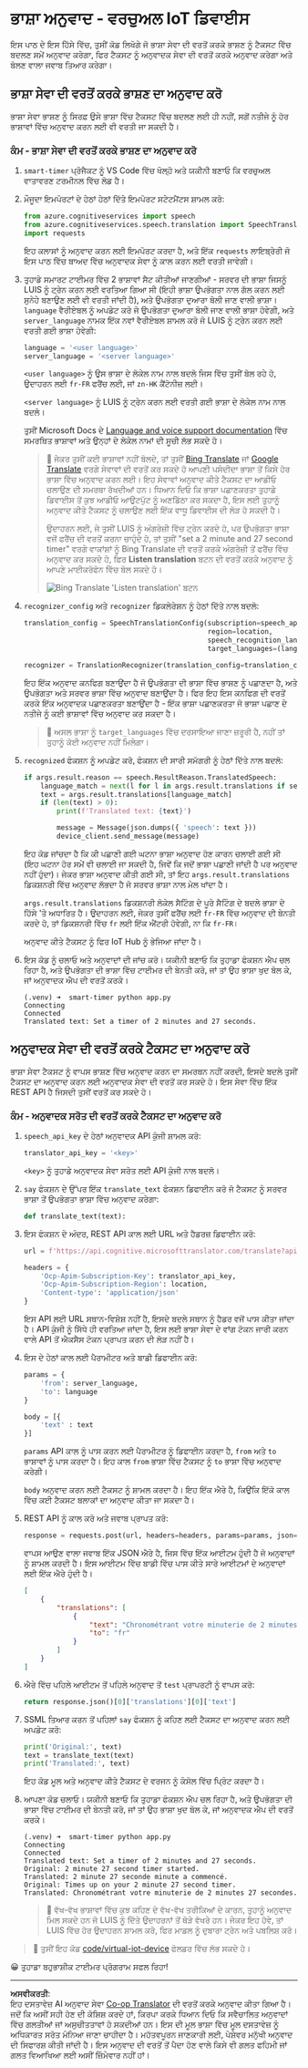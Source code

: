 <!--
CO_OP_TRANSLATOR_METADATA:
{
  "original_hash": "d620a470d9dd8614d99824832978360a",
  "translation_date": "2025-08-27T13:34:24+00:00",
  "source_file": "6-consumer/lessons/4-multiple-language-support/virtual-device-translate-speech.md",
  "language_code": "pa"
}
-->
# ਭਾਸ਼ਾ ਅਨੁਵਾਦ - ਵਰਚੁਅਲ IoT ਡਿਵਾਈਸ

ਇਸ ਪਾਠ ਦੇ ਇਸ ਹਿੱਸੇ ਵਿੱਚ, ਤੁਸੀਂ ਕੋਡ ਲਿਖੋਗੇ ਜੋ ਭਾਸ਼ਾ ਸੇਵਾ ਦੀ ਵਰਤੋਂ ਕਰਕੇ ਭਾਸ਼ਣ ਨੂੰ ਟੈਕਸਟ ਵਿੱਚ ਬਦਲਣ ਸਮੇਂ ਅਨੁਵਾਦ ਕਰੇਗਾ, ਫਿਰ ਟੈਕਸਟ ਨੂੰ ਅਨੁਵਾਦਕ ਸੇਵਾ ਦੀ ਵਰਤੋਂ ਕਰਕੇ ਅਨੁਵਾਦ ਕਰੇਗਾ ਅਤੇ ਬੋਲਣ ਵਾਲਾ ਜਵਾਬ ਤਿਆਰ ਕਰੇਗਾ।

## ਭਾਸ਼ਾ ਸੇਵਾ ਦੀ ਵਰਤੋਂ ਕਰਕੇ ਭਾਸ਼ਣ ਦਾ ਅਨੁਵਾਦ ਕਰੋ

ਭਾਸ਼ਾ ਸੇਵਾ ਭਾਸ਼ਣ ਨੂੰ ਸਿਰਫ਼ ਉਸੇ ਭਾਸ਼ਾ ਵਿੱਚ ਟੈਕਸਟ ਵਿੱਚ ਬਦਲਣ ਲਈ ਹੀ ਨਹੀਂ, ਸਗੋਂ ਨਤੀਜੇ ਨੂੰ ਹੋਰ ਭਾਸ਼ਾਵਾਂ ਵਿੱਚ ਅਨੁਵਾਦ ਕਰਨ ਲਈ ਵੀ ਵਰਤੀ ਜਾ ਸਕਦੀ ਹੈ।

### ਕੰਮ - ਭਾਸ਼ਾ ਸੇਵਾ ਦੀ ਵਰਤੋਂ ਕਰਕੇ ਭਾਸ਼ਣ ਦਾ ਅਨੁਵਾਦ ਕਰੋ

1. `smart-timer` ਪ੍ਰੋਜੈਕਟ ਨੂੰ VS Code ਵਿੱਚ ਖੋਲ੍ਹੋ ਅਤੇ ਯਕੀਨੀ ਬਣਾਓ ਕਿ ਵਰਚੁਅਲ ਵਾਤਾਵਰਣ ਟਰਮੀਨਲ ਵਿੱਚ ਲੋਡ ਹੈ।

1. ਮੌਜੂਦਾ ਇਮਪੋਰਟਾਂ ਦੇ ਹੇਠਾਂ ਹੇਠਾਂ ਦਿੱਤੇ ਇਮਪੋਰਟ ਸਟੇਟਮੈਂਟਸ ਸ਼ਾਮਲ ਕਰੋ:

    ```python
    from azure.cognitiveservices import speech
    from azure.cognitiveservices.speech.translation import SpeechTranslationConfig, TranslationRecognizer
    import requests
    ```

    ਇਹ ਕਲਾਸਾਂ ਨੂੰ ਅਨੁਵਾਦ ਕਰਨ ਲਈ ਇਮਪੋਰਟ ਕਰਦਾ ਹੈ, ਅਤੇ ਇੱਕ `requests` ਲਾਇਬ੍ਰੇਰੀ ਜੋ ਇਸ ਪਾਠ ਵਿੱਚ ਬਾਅਦ ਵਿੱਚ ਅਨੁਵਾਦਕ ਸੇਵਾ ਨੂੰ ਕਾਲ ਕਰਨ ਲਈ ਵਰਤੀ ਜਾਵੇਗੀ।

1. ਤੁਹਾਡੇ ਸਮਾਰਟ ਟਾਈਮਰ ਵਿੱਚ 2 ਭਾਸ਼ਾਵਾਂ ਸੈਟ ਕੀਤੀਆਂ ਜਾਣਗੀਆਂ - ਸਰਵਰ ਦੀ ਭਾਸ਼ਾ ਜਿਸਨੂੰ LUIS ਨੂੰ ਟ੍ਰੇਨ ਕਰਨ ਲਈ ਵਰਤਿਆ ਗਿਆ ਸੀ (ਇਹੀ ਭਾਸ਼ਾ ਉਪਭੋਗਤਾ ਨਾਲ ਗੱਲ ਕਰਨ ਲਈ ਸੁਨੇਹੇ ਬਣਾਉਣ ਲਈ ਵੀ ਵਰਤੀ ਜਾਂਦੀ ਹੈ), ਅਤੇ ਉਪਭੋਗਤਾ ਦੁਆਰਾ ਬੋਲੀ ਜਾਣ ਵਾਲੀ ਭਾਸ਼ਾ। `language` ਵੈਰੀਏਬਲ ਨੂੰ ਅਪਡੇਟ ਕਰੋ ਜੋ ਉਪਭੋਗਤਾ ਦੁਆਰਾ ਬੋਲੀ ਜਾਣ ਵਾਲੀ ਭਾਸ਼ਾ ਹੋਵੇਗੀ, ਅਤੇ `server_language` ਨਾਮਕ ਇੱਕ ਨਵਾਂ ਵੈਰੀਏਬਲ ਸ਼ਾਮਲ ਕਰੋ ਜੋ LUIS ਨੂੰ ਟ੍ਰੇਨ ਕਰਨ ਲਈ ਵਰਤੀ ਗਈ ਭਾਸ਼ਾ ਹੋਵੇਗੀ:

    ```python
    language = '<user language>'
    server_language = '<server language>'
    ```

    `<user language>` ਨੂੰ ਉਸ ਭਾਸ਼ਾ ਦੇ ਲੋਕੇਲ ਨਾਮ ਨਾਲ ਬਦਲੋ ਜਿਸ ਵਿੱਚ ਤੁਸੀਂ ਬੋਲ ਰਹੇ ਹੋ, ਉਦਾਹਰਨ ਲਈ `fr-FR` ਫਰੈਂਚ ਲਈ, ਜਾਂ `zn-HK` ਕੈਂਟੋਨੀਜ਼ ਲਈ।

    `<server language>` ਨੂੰ LUIS ਨੂੰ ਟ੍ਰੇਨ ਕਰਨ ਲਈ ਵਰਤੀ ਗਈ ਭਾਸ਼ਾ ਦੇ ਲੋਕੇਲ ਨਾਮ ਨਾਲ ਬਦਲੋ।

    ਤੁਸੀਂ Microsoft Docs ਦੇ [Language and voice support documentation](https://docs.microsoft.com/azure/cognitive-services/speech-service/language-support?WT.mc_id=academic-17441-jabenn#speech-to-text) ਵਿੱਚ ਸਮਰਥਿਤ ਭਾਸ਼ਾਵਾਂ ਅਤੇ ਉਨ੍ਹਾਂ ਦੇ ਲੋਕੇਲ ਨਾਮਾਂ ਦੀ ਸੂਚੀ ਲੱਭ ਸਕਦੇ ਹੋ।

    > 💁 ਜੇਕਰ ਤੁਸੀਂ ਕਈ ਭਾਸ਼ਾਵਾਂ ਨਹੀਂ ਬੋਲਦੇ, ਤਾਂ ਤੁਸੀਂ [Bing Translate](https://www.bing.com/translator) ਜਾਂ [Google Translate](https://translate.google.com) ਵਰਗੇ ਸੇਵਾਵਾਂ ਦੀ ਵਰਤੋਂ ਕਰ ਸਕਦੇ ਹੋ ਆਪਣੀ ਪਸੰਦੀਦਾ ਭਾਸ਼ਾ ਤੋਂ ਕਿਸੇ ਹੋਰ ਭਾਸ਼ਾ ਵਿੱਚ ਅਨੁਵਾਦ ਕਰਨ ਲਈ। ਇਹ ਸੇਵਾਵਾਂ ਅਨੁਵਾਦ ਕੀਤੇ ਟੈਕਸਟ ਦਾ ਆਡੀਓ ਚਲਾਉਣ ਦੀ ਸਮਰਥਾ ਰੱਖਦੀਆਂ ਹਨ। ਧਿਆਨ ਦਿਓ ਕਿ ਭਾਸ਼ਾ ਪਛਾਣਕਰਤਾ ਤੁਹਾਡੇ ਡਿਵਾਈਸ ਤੋਂ ਕੁਝ ਆਡੀਓ ਆਉਟਪੁੱਟ ਨੂੰ ਅਣਡਿੱਠਾ ਕਰ ਸਕਦਾ ਹੈ, ਇਸ ਲਈ ਤੁਹਾਨੂੰ ਅਨੁਵਾਦ ਕੀਤੇ ਟੈਕਸਟ ਨੂੰ ਚਲਾਉਣ ਲਈ ਇੱਕ ਵਾਧੂ ਡਿਵਾਈਸ ਦੀ ਲੋੜ ਹੋ ਸਕਦੀ ਹੈ।
    >
    > ਉਦਾਹਰਨ ਲਈ, ਜੇ ਤੁਸੀਂ LUIS ਨੂੰ ਅੰਗਰੇਜ਼ੀ ਵਿੱਚ ਟ੍ਰੇਨ ਕਰਦੇ ਹੋ, ਪਰ ਉਪਭੋਗਤਾ ਭਾਸ਼ਾ ਵਜੋਂ ਫਰੈਂਚ ਦੀ ਵਰਤੋਂ ਕਰਨਾ ਚਾਹੁੰਦੇ ਹੋ, ਤਾਂ ਤੁਸੀਂ "set a 2 minute and 27 second timer" ਵਰਗੇ ਵਾਕਾਂਸ਼ਾਂ ਨੂੰ Bing Translate ਦੀ ਵਰਤੋਂ ਕਰਕੇ ਅੰਗਰੇਜ਼ੀ ਤੋਂ ਫਰੈਂਚ ਵਿੱਚ ਅਨੁਵਾਦ ਕਰ ਸਕਦੇ ਹੋ, ਫਿਰ **Listen translation** ਬਟਨ ਦੀ ਵਰਤੋਂ ਕਰਕੇ ਅਨੁਵਾਦ ਨੂੰ ਆਪਣੇ ਮਾਈਕਰੋਫੋਨ ਵਿੱਚ ਬੋਲ ਸਕਦੇ ਹੋ।
    >
    > ![Bing Translate 'Listen translation' ਬਟਨ](../../../../../translated_images/bing-translate.348aa796d6efe2a92f41ea74a5cf42bb4c63d6faaa08e7f46924e072a35daa48.pa.png)

1. `recognizer_config` ਅਤੇ `recognizer` ਡਿਕਲੇਰੇਸ਼ਨ ਨੂੰ ਹੇਠਾਂ ਦਿੱਤੇ ਨਾਲ ਬਦਲੋ:

    ```python
    translation_config = SpeechTranslationConfig(subscription=speech_api_key,
                                                 region=location,
                                                 speech_recognition_language=language,
                                                 target_languages=(language, server_language))
    
    recognizer = TranslationRecognizer(translation_config=translation_config)
    ```

    ਇਹ ਇੱਕ ਅਨੁਵਾਦ ਕਨਫਿਗ ਬਣਾਉਂਦਾ ਹੈ ਜੋ ਉਪਭੋਗਤਾ ਦੀ ਭਾਸ਼ਾ ਵਿੱਚ ਭਾਸ਼ਣ ਨੂੰ ਪਛਾਣਦਾ ਹੈ, ਅਤੇ ਉਪਭੋਗਤਾ ਅਤੇ ਸਰਵਰ ਭਾਸ਼ਾ ਵਿੱਚ ਅਨੁਵਾਦ ਬਣਾਉਂਦਾ ਹੈ। ਫਿਰ ਇਹ ਇਸ ਕਨਫਿਗ ਦੀ ਵਰਤੋਂ ਕਰਕੇ ਇੱਕ ਅਨੁਵਾਦਕ ਪਛਾਣਕਰਤਾ ਬਣਾਉਂਦਾ ਹੈ - ਇੱਕ ਭਾਸ਼ਾ ਪਛਾਣਕਰਤਾ ਜੋ ਭਾਸ਼ਾ ਪਛਾਣ ਦੇ ਨਤੀਜੇ ਨੂੰ ਕਈ ਭਾਸ਼ਾਵਾਂ ਵਿੱਚ ਅਨੁਵਾਦ ਕਰ ਸਕਦਾ ਹੈ।

    > 💁 ਅਸਲ ਭਾਸ਼ਾ ਨੂੰ `target_languages` ਵਿੱਚ ਦਰਸਾਇਆ ਜਾਣਾ ਜ਼ਰੂਰੀ ਹੈ, ਨਹੀਂ ਤਾਂ ਤੁਹਾਨੂੰ ਕੋਈ ਅਨੁਵਾਦ ਨਹੀਂ ਮਿਲੇਗਾ।

1. `recognized` ਫੰਕਸ਼ਨ ਨੂੰ ਅਪਡੇਟ ਕਰੋ, ਫੰਕਸ਼ਨ ਦੀ ਸਾਰੀ ਸਮੱਗਰੀ ਨੂੰ ਹੇਠਾਂ ਦਿੱਤੇ ਨਾਲ ਬਦਲੋ:

    ```python
    if args.result.reason == speech.ResultReason.TranslatedSpeech:
        language_match = next(l for l in args.result.translations if server_language.lower().startswith(l.lower()))
        text = args.result.translations[language_match]
        if (len(text) > 0):
            print(f'Translated text: {text}')
    
            message = Message(json.dumps({ 'speech': text }))
            device_client.send_message(message)
    ```

    ਇਹ ਕੋਡ ਜਾਂਚਦਾ ਹੈ ਕਿ ਕੀ ਪਛਾਣੀ ਗਈ ਘਟਨਾ ਭਾਸ਼ਾ ਅਨੁਵਾਦ ਹੋਣ ਕਾਰਨ ਚਲਾਈ ਗਈ ਸੀ (ਇਹ ਘਟਨਾ ਹੋਰ ਸਮੇਂ ਵੀ ਚਲਾਈ ਜਾ ਸਕਦੀ ਹੈ, ਜਿਵੇਂ ਕਿ ਜਦੋਂ ਭਾਸ਼ਾ ਪਛਾਣੀ ਜਾਂਦੀ ਹੈ ਪਰ ਅਨੁਵਾਦ ਨਹੀਂ ਹੁੰਦਾ)। ਜੇਕਰ ਭਾਸ਼ਾ ਅਨੁਵਾਦ ਕੀਤੀ ਗਈ ਸੀ, ਤਾਂ ਇਹ `args.result.translations` ਡਿਕਸ਼ਨਰੀ ਵਿੱਚ ਅਨੁਵਾਦ ਲੱਭਦਾ ਹੈ ਜੋ ਸਰਵਰ ਭਾਸ਼ਾ ਨਾਲ ਮੇਲ ਖਾਂਦਾ ਹੈ।

    `args.result.translations` ਡਿਕਸ਼ਨਰੀ ਲੋਕੇਲ ਸੈਟਿੰਗ ਦੇ ਪੂਰੇ ਸੈਟਿੰਗ ਦੇ ਬਦਲੇ ਭਾਸ਼ਾ ਦੇ ਹਿੱਸੇ 'ਤੇ ਅਧਾਰਿਤ ਹੈ। ਉਦਾਹਰਨ ਲਈ, ਜੇਕਰ ਤੁਸੀਂ ਫਰੈਂਚ ਲਈ `fr-FR` ਵਿੱਚ ਅਨੁਵਾਦ ਦੀ ਬੇਨਤੀ ਕਰਦੇ ਹੋ, ਤਾਂ ਡਿਕਸ਼ਨਰੀ ਵਿੱਚ `fr` ਲਈ ਇੱਕ ਐਂਟਰੀ ਹੋਵੇਗੀ, ਨਾ ਕਿ `fr-FR`।

    ਅਨੁਵਾਦ ਕੀਤੇ ਟੈਕਸਟ ਨੂੰ ਫਿਰ IoT Hub ਨੂੰ ਭੇਜਿਆ ਜਾਂਦਾ ਹੈ।

1. ਇਸ ਕੋਡ ਨੂੰ ਚਲਾਓ ਅਤੇ ਅਨੁਵਾਦਾਂ ਦੀ ਜਾਂਚ ਕਰੋ। ਯਕੀਨੀ ਬਣਾਓ ਕਿ ਤੁਹਾਡਾ ਫੰਕਸ਼ਨ ਐਪ ਚਲ ਰਿਹਾ ਹੈ, ਅਤੇ ਉਪਭੋਗਤਾ ਦੀ ਭਾਸ਼ਾ ਵਿੱਚ ਟਾਈਮਰ ਦੀ ਬੇਨਤੀ ਕਰੋ, ਜਾਂ ਤਾਂ ਉਹ ਭਾਸ਼ਾ ਖੁਦ ਬੋਲ ਕੇ, ਜਾਂ ਅਨੁਵਾਦਕ ਐਪ ਦੀ ਵਰਤੋਂ ਕਰਕੇ।

    ```output
    (.venv) ➜  smart-timer python app.py
    Connecting
    Connected
    Translated text: Set a timer of 2 minutes and 27 seconds.
    ```

## ਅਨੁਵਾਦਕ ਸੇਵਾ ਦੀ ਵਰਤੋਂ ਕਰਕੇ ਟੈਕਸਟ ਦਾ ਅਨੁਵਾਦ ਕਰੋ

ਭਾਸ਼ਾ ਸੇਵਾ ਟੈਕਸਟ ਨੂੰ ਵਾਪਸ ਭਾਸ਼ਣ ਵਿੱਚ ਅਨੁਵਾਦ ਕਰਨ ਦਾ ਸਮਰਥਨ ਨਹੀਂ ਕਰਦੀ, ਇਸਦੇ ਬਦਲੇ ਤੁਸੀਂ ਟੈਕਸਟ ਦਾ ਅਨੁਵਾਦ ਕਰਨ ਲਈ ਅਨੁਵਾਦਕ ਸੇਵਾ ਦੀ ਵਰਤੋਂ ਕਰ ਸਕਦੇ ਹੋ। ਇਸ ਸੇਵਾ ਵਿੱਚ ਇੱਕ REST API ਹੈ ਜਿਸਦੀ ਤੁਸੀਂ ਵਰਤੋਂ ਕਰ ਸਕਦੇ ਹੋ।

### ਕੰਮ - ਅਨੁਵਾਦਕ ਸਰੋਤ ਦੀ ਵਰਤੋਂ ਕਰਕੇ ਟੈਕਸਟ ਦਾ ਅਨੁਵਾਦ ਕਰੋ

1. `speech_api_key` ਦੇ ਹੇਠਾਂ ਅਨੁਵਾਦਕ API ਕੁੰਜੀ ਸ਼ਾਮਲ ਕਰੋ:

    ```python
    translator_api_key = '<key>'
    ```

    `<key>` ਨੂੰ ਤੁਹਾਡੇ ਅਨੁਵਾਦਕ ਸੇਵਾ ਸਰੋਤ ਲਈ API ਕੁੰਜੀ ਨਾਲ ਬਦਲੋ।

1. `say` ਫੰਕਸ਼ਨ ਦੇ ਉੱਪਰ ਇੱਕ `translate_text` ਫੰਕਸ਼ਨ ਡਿਫਾਈਨ ਕਰੋ ਜੋ ਟੈਕਸਟ ਨੂੰ ਸਰਵਰ ਭਾਸ਼ਾ ਤੋਂ ਉਪਭੋਗਤਾ ਭਾਸ਼ਾ ਵਿੱਚ ਅਨੁਵਾਦ ਕਰੇਗਾ:

    ```python
    def translate_text(text):
    ```

1. ਇਸ ਫੰਕਸ਼ਨ ਦੇ ਅੰਦਰ, REST API ਕਾਲ ਲਈ URL ਅਤੇ ਹੈਡਰਜ਼ ਡਿਫਾਈਨ ਕਰੋ:

    ```python
    url = f'https://api.cognitive.microsofttranslator.com/translate?api-version=3.0'

    headers = {
        'Ocp-Apim-Subscription-Key': translator_api_key,
        'Ocp-Apim-Subscription-Region': location,
        'Content-type': 'application/json'
    }
    ```

    ਇਸ API ਲਈ URL ਸਥਾਨ-ਵਿਸ਼ੇਸ਼ ਨਹੀਂ ਹੈ, ਇਸਦੇ ਬਦਲੇ ਸਥਾਨ ਨੂੰ ਹੈਡਰ ਵਜੋਂ ਪਾਸ ਕੀਤਾ ਜਾਂਦਾ ਹੈ। API ਕੁੰਜੀ ਨੂੰ ਸਿੱਧੇ ਹੀ ਵਰਤਿਆ ਜਾਂਦਾ ਹੈ, ਇਸ ਲਈ ਭਾਸ਼ਾ ਸੇਵਾ ਦੇ ਵਾਂਗ ਟੋਕਨ ਜਾਰੀ ਕਰਨ ਵਾਲੇ API ਤੋਂ ਐਕਸੈਸ ਟੋਕਨ ਪ੍ਰਾਪਤ ਕਰਨ ਦੀ ਲੋੜ ਨਹੀਂ ਹੈ।

1. ਇਸ ਦੇ ਹੇਠਾਂ ਕਾਲ ਲਈ ਪੈਰਾਮੀਟਰ ਅਤੇ ਬਾਡੀ ਡਿਫਾਈਨ ਕਰੋ:

    ```python
    params = {
        'from': server_language,
        'to': language
    }

    body = [{
        'text' : text
    }]
    ```

    `params` API ਕਾਲ ਨੂੰ ਪਾਸ ਕਰਨ ਲਈ ਪੈਰਾਮੀਟਰ ਨੂੰ ਡਿਫਾਈਨ ਕਰਦਾ ਹੈ, `from` ਅਤੇ `to` ਭਾਸ਼ਾਵਾਂ ਨੂੰ ਪਾਸ ਕਰਦਾ ਹੈ। ਇਹ ਕਾਲ `from` ਭਾਸ਼ਾ ਵਿੱਚ ਟੈਕਸਟ ਨੂੰ `to` ਭਾਸ਼ਾ ਵਿੱਚ ਅਨੁਵਾਦ ਕਰੇਗੀ।

    `body` ਅਨੁਵਾਦ ਕਰਨ ਲਈ ਟੈਕਸਟ ਨੂੰ ਸ਼ਾਮਲ ਕਰਦਾ ਹੈ। ਇਹ ਇੱਕ ਐਰੇ ਹੈ, ਕਿਉਂਕਿ ਇੱਕੋ ਕਾਲ ਵਿੱਚ ਕਈ ਟੈਕਸਟ ਬਲਾਕਾਂ ਦਾ ਅਨੁਵਾਦ ਕੀਤਾ ਜਾ ਸਕਦਾ ਹੈ।

1. REST API ਨੂੰ ਕਾਲ ਕਰੋ ਅਤੇ ਜਵਾਬ ਪ੍ਰਾਪਤ ਕਰੋ:

    ```python
    response = requests.post(url, headers=headers, params=params, json=body)
    ```

    ਵਾਪਸ ਆਉਣ ਵਾਲਾ ਜਵਾਬ ਇੱਕ JSON ਐਰੇ ਹੈ, ਜਿਸ ਵਿੱਚ ਇੱਕ ਆਈਟਮ ਹੁੰਦੀ ਹੈ ਜੋ ਅਨੁਵਾਦਾਂ ਨੂੰ ਸ਼ਾਮਲ ਕਰਦੀ ਹੈ। ਇਸ ਆਈਟਮ ਵਿੱਚ ਬਾਡੀ ਵਿੱਚ ਪਾਸ ਕੀਤੇ ਸਾਰੇ ਆਈਟਮਾਂ ਦੇ ਅਨੁਵਾਦਾਂ ਲਈ ਇੱਕ ਐਰੇ ਹੁੰਦੀ ਹੈ।

    ```json
    [
        {
            "translations": [
                {
                    "text": "Chronométrant votre minuterie de 2 minutes 27 secondes.",
                    "to": "fr"
                }
            ]
        }
    ]
    ```

1. ਐਰੇ ਵਿੱਚ ਪਹਿਲੇ ਆਈਟਮ ਤੋਂ ਪਹਿਲੇ ਅਨੁਵਾਦ ਤੋਂ `test` ਪ੍ਰਾਪਰਟੀ ਨੂੰ ਵਾਪਸ ਕਰੋ:

    ```python
    return response.json()[0]['translations'][0]['text']
    ```

1. SSML ਤਿਆਰ ਕਰਨ ਤੋਂ ਪਹਿਲਾਂ `say` ਫੰਕਸ਼ਨ ਨੂੰ ਕਹਿਣ ਲਈ ਟੈਕਸਟ ਦਾ ਅਨੁਵਾਦ ਕਰਨ ਲਈ ਅਪਡੇਟ ਕਰੋ:

    ```python
    print('Original:', text)
    text = translate_text(text)
    print('Translated:', text)
    ```

    ਇਹ ਕੋਡ ਮੂਲ ਅਤੇ ਅਨੁਵਾਦ ਕੀਤੇ ਟੈਕਸਟ ਦੇ ਵਰਜਨ ਨੂੰ ਕੰਸੋਲ ਵਿੱਚ ਪ੍ਰਿੰਟ ਕਰਦਾ ਹੈ।

1. ਆਪਣਾ ਕੋਡ ਚਲਾਓ। ਯਕੀਨੀ ਬਣਾਓ ਕਿ ਤੁਹਾਡਾ ਫੰਕਸ਼ਨ ਐਪ ਚਲ ਰਿਹਾ ਹੈ, ਅਤੇ ਉਪਭੋਗਤਾ ਦੀ ਭਾਸ਼ਾ ਵਿੱਚ ਟਾਈਮਰ ਦੀ ਬੇਨਤੀ ਕਰੋ, ਜਾਂ ਤਾਂ ਉਹ ਭਾਸ਼ਾ ਖੁਦ ਬੋਲ ਕੇ, ਜਾਂ ਅਨੁਵਾਦਕ ਐਪ ਦੀ ਵਰਤੋਂ ਕਰਕੇ।

    ```output
    (.venv) ➜  smart-timer python app.py
    Connecting
    Connected
    Translated text: Set a timer of 2 minutes and 27 seconds.
    Original: 2 minute 27 second timer started.
    Translated: 2 minute 27 seconde minute a commencé.
    Original: Times up on your 2 minute 27 second timer.
    Translated: Chronométrant votre minuterie de 2 minutes 27 secondes.
    ```

    > 💁 ਵੱਖ-ਵੱਖ ਭਾਸ਼ਾਵਾਂ ਵਿੱਚ ਕੁਝ ਕਹਿਣ ਦੇ ਵੱਖ-ਵੱਖ ਤਰੀਕਿਆਂ ਦੇ ਕਾਰਨ, ਤੁਹਾਨੂੰ ਅਨੁਵਾਦ ਮਿਲ ਸਕਦੇ ਹਨ ਜੋ LUIS ਨੂੰ ਦਿੱਤੇ ਉਦਾਹਰਨਾਂ ਤੋਂ ਥੋੜੇ ਵੱਖਰੇ ਹਨ। ਜੇਕਰ ਇਹ ਹੋਵੇ, ਤਾਂ LUIS ਵਿੱਚ ਹੋਰ ਉਦਾਹਰਨ ਸ਼ਾਮਲ ਕਰੋ, ਫਿਰ ਮਾਡਲ ਨੂੰ ਦੁਬਾਰਾ ਟ੍ਰੇਨ ਅਤੇ ਪਬਲਿਸ਼ ਕਰੋ।

> 💁 ਤੁਸੀਂ ਇਹ ਕੋਡ [code/virtual-iot-device](../../../../../6-consumer/lessons/4-multiple-language-support/code/virtual-iot-device) ਫੋਲਡਰ ਵਿੱਚ ਲੱਭ ਸਕਦੇ ਹੋ।

😀 ਤੁਹਾਡਾ ਬਹੁਭਾਸ਼ੀਕ ਟਾਈਮਰ ਪ੍ਰੋਗਰਾਮ ਸਫਲ ਰਿਹਾ!

---

**ਅਸਵੀਕਰਤੀ**:  
ਇਹ ਦਸਤਾਵੇਜ਼ AI ਅਨੁਵਾਦ ਸੇਵਾ [Co-op Translator](https://github.com/Azure/co-op-translator) ਦੀ ਵਰਤੋਂ ਕਰਕੇ ਅਨੁਵਾਦ ਕੀਤਾ ਗਿਆ ਹੈ। ਜਦੋਂ ਕਿ ਅਸੀਂ ਸਹੀ ਹੋਣ ਦੀ ਕੋਸ਼ਿਸ਼ ਕਰਦੇ ਹਾਂ, ਕਿਰਪਾ ਕਰਕੇ ਧਿਆਨ ਦਿਓ ਕਿ ਸਵੈਚਾਲਿਤ ਅਨੁਵਾਦਾਂ ਵਿੱਚ ਗਲਤੀਆਂ ਜਾਂ ਅਸੁਚੀਤਤਾਵਾਂ ਹੋ ਸਕਦੀਆਂ ਹਨ। ਇਸ ਦੀ ਮੂਲ ਭਾਸ਼ਾ ਵਿੱਚ ਮੂਲ ਦਸਤਾਵੇਜ਼ ਨੂੰ ਅਧਿਕਾਰਤ ਸਰੋਤ ਮੰਨਿਆ ਜਾਣਾ ਚਾਹੀਦਾ ਹੈ। ਮਹੱਤਵਪੂਰਨ ਜਾਣਕਾਰੀ ਲਈ, ਪੇਸ਼ੇਵਰ ਮਨੁੱਖੀ ਅਨੁਵਾਦ ਦੀ ਸਿਫਾਰਸ਼ ਕੀਤੀ ਜਾਂਦੀ ਹੈ। ਇਸ ਅਨੁਵਾਦ ਦੀ ਵਰਤੋਂ ਤੋਂ ਪੈਦਾ ਹੋਣ ਵਾਲੇ ਕਿਸੇ ਵੀ ਗਲਤ ਫਹਿਮੀ ਜਾਂ ਗਲਤ ਵਿਆਖਿਆ ਲਈ ਅਸੀਂ ਜ਼ਿੰਮੇਵਾਰ ਨਹੀਂ ਹਾਂ।